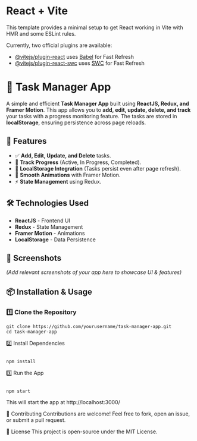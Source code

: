 # React + Vite

This template provides a minimal setup to get React working in Vite with HMR and some ESLint rules.

Currently, two official plugins are available:

- [@vitejs/plugin-react](https://github.com/vitejs/vite-plugin-react/blob/main/packages/plugin-react/README.md) uses [Babel](https://babeljs.io/) for Fast Refresh
- [@vitejs/plugin-react-swc](https://github.com/vitejs/vite-plugin-react-swc) uses [SWC](https://swc.rs/) for Fast Refresh


# 📝 Task Manager App  

A simple and efficient **Task Manager App** built using **ReactJS, Redux, and Framer Motion**. This app allows you to **add, edit, update, delete, and track** your tasks with a progress monitoring feature. The tasks are stored in **localStorage**, ensuring persistence across page reloads.  

## 🚀 Features  
- ✅ **Add, Edit, Update, and Delete** tasks.  
- 🔄 **Track Progress** (Active, In Progress, Completed).  
- 💾 **LocalStorage Integration** (Tasks persist even after page refresh).  
- 🎨 **Smooth Animations** with Framer Motion.  
- ⚡ **State Management** using Redux.  

## 🛠️ Technologies Used  
- **ReactJS** - Frontend UI  
- **Redux** - State Management  
- **Framer Motion** - Animations  
- **LocalStorage** - Data Persistence  

## 📸 Screenshots  
*(Add relevant screenshots of your app here to showcase UI & features)*  

## 📦 Installation & Usage  
### 1️⃣ Clone the Repository  
```
git clone https://github.com/yourusername/task-manager-app.git
cd task-manager-app
```
2️⃣ Install Dependencies
```

npm install
```
3️⃣ Run the App
```

npm start
```
This will start the app at http://localhost:3000/

🤝 Contributing
Contributions are welcome! Feel free to fork, open an issue, or submit a pull request.

📄 License
This project is open-source under the MIT License.

